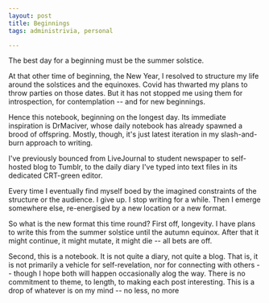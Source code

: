 ```yaml
---
layout: post
title: Beginnings
tags: administrivia, personal

---
```


The best day for a beginning must be the summer solstice.

At that other time of beginning, the New Year, I resolved to structure my life around the solstices and the equinoxes. Covid has thwarted my plans to throw parties on those dates. But it has not stopped me using them for introspection, for contemplation -- and for new beginnings.

Hence this notebook, beginning on the longest day. Its immediate inspiration is DrMaciver, whose daily notebook has already spawned a brood of offspring. Mostly, though, it's just latest iteration in my slash-and-burn approach to writing.

I've previously bounced from LiveJournal to student newspaper to self-hosted blog to Tumblr, to the daily diary I've typed into text files in its dedicated CRT-green editor. 

Every time I eventually find myself boed by the imagined constraints of the structure or the audience. I give up. I stop writing for a while. Then I emerge somewhere else, re-energised by a new location or a new format.

So what is the new format this time round? First off, longevity. I have plans to write this from the summer solstice until the autumn equinox. After that it might continue, it might mutate, it might die -- all bets are off.

Second, this is a notebook. It is not quite a diary, not quite a blog. That is, it is not primarily a vehicle for self-revelation, nor for connecting with others -- though I hope both will happen occasionally alog the way. There is no commitment to theme, to length, to making each post interesting. This is a drop of whatever is on my mind -- no less, no more

